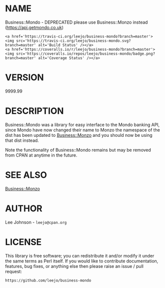 # NAME

Business::Mondo - DEPRECATED please use Business::Monzo instead
(https://api.getmondo.co.uk)

<div>

    <a href='https://travis-ci.org/leejo/business-mondo?branch=master'><img src='https://travis-ci.org/leejo/business-mondo.svg?branch=master' alt='Build Status' /></a>
    <a href='https://coveralls.io/r/leejo/business-mondo?branch=master'><img src='https://coveralls.io/repos/leejo/business-mondo/badge.png?branch=master' alt='Coverage Status' /></a>
</div>

# VERSION

9999.99

# DESCRIPTION

Business::Mondo was a library for easy interface to the Mondo banking API,
since Mondo have now changed their name to Monzo the namespace of the dist
has been updated to [Business::Monzo](https://metacpan.org/pod/Business::Monzo) and you should now be using that
dist instead.

Note the functionality of Business::Mondo remains but may be removed from
CPAN at anytime in the future.

# SEE ALSO

[Business::Monzo](https://metacpan.org/pod/Business::Monzo)

# AUTHOR

Lee Johnson - `leejo@cpan.org`

# LICENSE

This library is free software; you can redistribute it and/or modify it under
the same terms as Perl itself. If you would like to contribute documentation,
features, bug fixes, or anything else then please raise an issue / pull request:

    https://github.com/leejo/business-mondo

